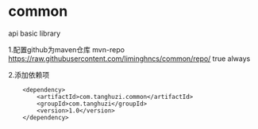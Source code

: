 ﻿# common
api basic library

1.配置github为maven仓库
 <repositories>
        <repository>
            <id>mvn-repo</id>
            <url>https://raw.githubusercontent.com/liminghncs/common/repo/</url>
            <snapshots>
                <enabled>true</enabled>
                <updatePolicy>always</updatePolicy>
            </snapshots>
        </repository>
    </repositories>

2.添加依赖项

        <dependency>
            <artifactId>com.tanghuzi.common</artifactId>
            <groupId>com.tanghuzi</groupId>
            <version>1.0</version>
        </dependency>